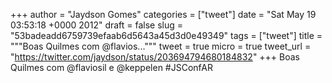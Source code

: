 
+++
author = "Jaydson Gomes"
categories = ["tweet"]
date = "Sat May 19 03:53:18 +0000 2012"
draft = false
slug = "53badeadd6759739efaab6d5643a45d3d0e49349"
tags = ["tweet"]
title = """Boas Quilmes com @flavios..."""
tweet = true
micro = true
tweet_url = "https://twitter.com/jaydson/status/203694794680184832"
+++
Boas Quilmes com @flaviosil e @keppelen #JSConfAR
